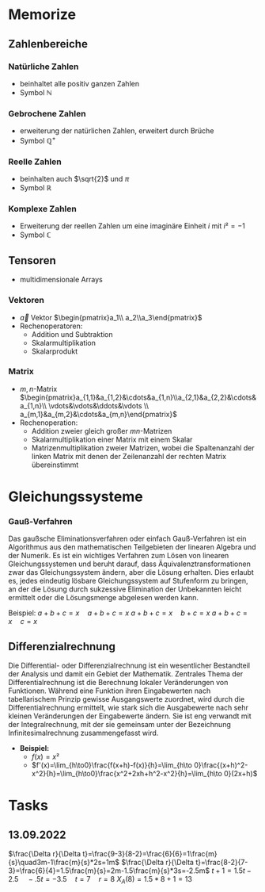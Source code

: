 # Memorize
## Zahlenbereiche
### Natürliche Zahlen 
* beinhaltet alle positiv ganzen Zahlen
* Symbol $\mathbb{N}$
### Gebrochene Zahlen
* erweiterung der natürlichen Zahlen, erweitert durch Brüche
* Symbol $\mathbb{Q^+}$
### Reelle Zahlen
* beinhalten auch $\sqrt{2}$ und $\pi$
* Symbol $\mathbb{R}$
### Komplexe Zahlen
* Erweiterung der reellen Zahlen um eine imaginäre Einheit $i$ mit $i²=-1$
* Symbol $\mathbb{C}$
## Tensoren
* multidimensionale Arrays
### Vektoren
* $\vec a$ Vektor $\begin{pmatrix}a_1\\ a_2\\a_3\end{pmatrix}$
* Rechenoperatoren:
	* Addition und Subtraktion
	* Skalarmultiplikation
	* Skalarprodukt
### Matrix
* $m,n$-Matrix $\begin{pmatrix}a_{1,1}&a_{1,2}&\cdots&a_{1,n}\\a_{2,1}&a_{2,2}&\cdots&a_{1,n}\\ \vdots&\vdots&\ddots&\vdots \\ a_{m,1}&a_{m,2}&\cdots&a_{m,n}\end{pmatrix}$
* Rechenoperation:
	* Addition zweier gleich großer $mn$-Matrizen
	* Skalarmultiplikation einer Matrix mit einem Skalar
	* Matrizenmultiplikation zweier Matrizen, wobei die Spaltenanzahl der linken Matrix mit denen der Zeilenanzahl der rechten Matrix übereinstimmt
# Gleichungssysteme
### Gauß-Verfahren
Das gaußsche Eliminationsverfahren oder einfach Gauß-Verfahren ist ein Algorithmus aus den mathematischen Teilgebieten der linearen Algebra und der Numerik. Es ist ein wichtiges Verfahren zum Lösen von linearen Gleichungssystemen und beruht darauf, dass Äquivalenztransformationen zwar das Gleichungssystem ändern, aber die Lösung erhalten. Dies erlaubt es, jedes eindeutig lösbare Gleichungssystem auf Stufenform zu bringen, an der die Lösung durch sukzessive Elimination der Unbekannten leicht ermittelt oder die Lösungsmenge abgelesen werden kann. 

Beispiel:
$a+b+c=x\quad a+b+c=x$
$a+b+c=x\quad b+c=x$
$a+b+c=x\quad c=x$
## Differenzialrechnung
Die Differential- oder Differenzialrechnung ist ein wesentlicher Bestandteil der Analysis und damit ein Gebiet der Mathematik. Zentrales Thema der Differentialrechnung ist die Berechnung lokaler Veränderungen von Funktionen. Während eine Funktion ihren Eingabewerten nach tabellarischem Prinzip gewisse Ausgangswerte zuordnet, wird durch die Differentialrechnung ermittelt, wie stark sich die Ausgabewerte nach sehr kleinen Veränderungen der Eingabewerte ändern. Sie ist eng verwandt mit der Integralrechnung, mit der sie gemeinsam unter der Bezeichnung Infinitesimalrechnung zusammengefasst wird. 

* __Beispiel:__
	* $f(x)=x²$
	* $f'(x)=\lim_{h\to0}\frac{f(x+h)-f(x)}{h}=\lim_{h\to 0}\frac{(x+h)^2-x^2}{h}=\lim_{h\to0}\frac{x^2+2xh+h^2-x^2}{h}=\lim_{h\to 0}(2x+h)$

# Tasks
## 13.09.2022
$\frac{\Delta r}{\Delta t}=\frac{9-3}{8-2}=\frac{6}{6}=1\frac{m}{s}\quad3m-1\frac{m}{s}*2s=1m$
$\frac{\Delta r}{\Delta t}=\frac{8-2}{7-3}=\frac{6}{4}=1.5\frac{m}{s}=2m-1.5\frac{m}{s}*3s=-2.5m$
$t+1=1.5t-2.5\quad -.5t=-3.5\quad t=7\quad r=8$
$X_A(8)=1.5*8+1=13$